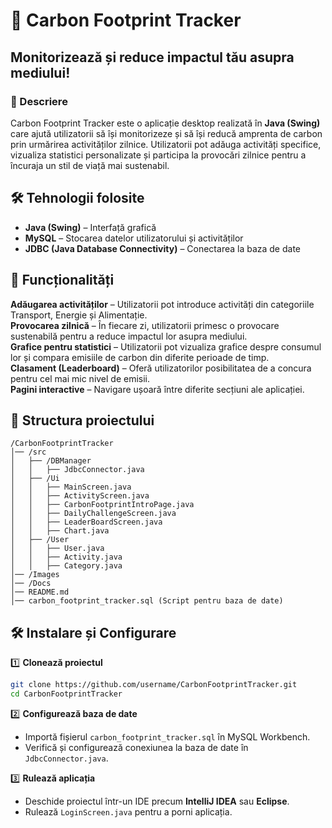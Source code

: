 # 🌱 Carbon Footprint Tracker

## Monitorizează și reduce impactul tău asupra mediului!

### 📌 Descriere
Carbon Footprint Tracker este o aplicație desktop realizată în **Java (Swing)** care ajută utilizatorii să își monitorizeze și să își reducă amprenta de carbon prin urmărirea activităților zilnice. Utilizatorii pot adăuga activități specifice, vizualiza statistici personalizate și participa la provocări zilnice pentru a încuraja un stil de viață mai sustenabil.

## 🛠️ Tehnologii folosite
- **Java (Swing)** – Interfață grafică
- **MySQL** – Stocarea datelor utilizatorului și activităților
- **JDBC (Java Database Connectivity)** – Conectarea la baza de date
## 🎯 Funcționalități
 **Adăugarea activităților** – Utilizatorii pot introduce activități din categoriile Transport, Energie și Alimentație.  
 **Provocarea zilnică** – În fiecare zi, utilizatorii primesc o provocare sustenabilă pentru a reduce impactul lor asupra mediului.  
 **Grafice pentru statistici** – Utilizatorii pot vizualiza grafice despre consumul lor și compara emisiile de carbon din diferite perioade de timp.  
 **Clasament (Leaderboard)** – Oferă utilizatorilor posibilitatea de a concura pentru cel mai mic nivel de emisii.  
 **Pagini interactive** – Navigare ușoară între diferite secțiuni ale aplicației.

## 📂 Structura proiectului
```plaintext
/CarbonFootprintTracker
│── /src
│   ├── /DBManager
│   │   ├── JdbcConnector.java
│   ├── /Ui
│   │   ├── MainScreen.java
│   │   ├── ActivityScreen.java
│   │   ├── CarbonFootprintIntroPage.java
│   │   ├── DailyChallengeScreen.java
│   │   ├── LeaderBoardScreen.java
│   │   ├── Chart.java
│   ├── /User
│   │   ├── User.java
│   │   ├── Activity.java
│   │   ├── Category.java
│── /Images
│── /Docs
│── README.md
│── carbon_footprint_tracker.sql (Script pentru baza de date)
```

## 🛠️ Instalare și Configurare
1️⃣ **Clonează proiectul**  
```bash
git clone https://github.com/username/CarbonFootprintTracker.git
cd CarbonFootprintTracker
```

2️⃣ **Configurează baza de date**  
- Importă fișierul `carbon_footprint_tracker.sql` în MySQL Workbench.  
- Verifică și configurează conexiunea la baza de date în `JdbcConnector.java`.

3️⃣ **Rulează aplicația**  
- Deschide proiectul într-un IDE precum **IntelliJ IDEA** sau **Eclipse**.  
- Rulează `LoginScreen.java` pentru a porni aplicația.


